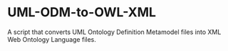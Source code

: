 # UML-ODM-to-OWL-XML
A script that converts UML Ontology Definition Metamodel files into XML Web Ontology Language files.
